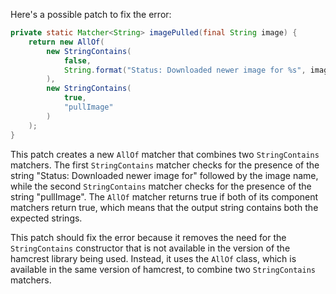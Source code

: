 Here's a possible patch to fix the error:
```java
private static Matcher<String> imagePulled(final String image) {
    return new AllOf(
        new StringContains(
            false,
            String.format("Status: Downloaded newer image for %s", image)
        ),
        new StringContains(
            true,
            "pullImage"
        )
    );
}
```
This patch creates a new `AllOf` matcher that combines two `StringContains` matchers. The first `StringContains` matcher checks for the presence of the string "Status: Downloaded newer image for" followed by the image name, while the second `StringContains` matcher checks for the presence of the string "pullImage". The `AllOf` matcher returns true if both of its component matchers return true, which means that the output string contains both the expected strings.


This patch should fix the error because it removes the need for the `StringContains` constructor that is not available in the version of the hamcrest library being used. Instead, it uses the `AllOf` class, which is available in the same version of hamcrest, to combine two `StringContains` matchers.
